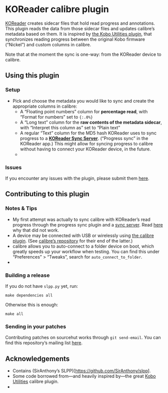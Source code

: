 # KOReader calibre plugin

[KOReader](https://koreader.rocks/) creates sidecar files that hold read progress and annotations. This plugin reads the data from those sidecar files and updates calibre’s metadata based on them. It is inspired by [the Kobo Utilities plugin](https://www.mobileread.com/forums/showthread.php?t=215339), that synchronizes reading progress between the original Kobo firmware (“Nickel”) and custom columns in calibre.

Note that at the moment the sync is one-way: from the KOReader device to calibre.

## Using this plugin

### Setup

- Pick and choose the metadata you would like to sync and create the appropriate columns in calibre:
  - A “Floating point numbers” column for **percentage read**, with “Format for numbers” set to `{:.0%}`
  - A “Long text” column for the **raw contents of the metadata sidecar**, with “Interpret this column as” set to “Plain text”
  - A regular “Text” column for the MD5 hash KOReader uses to sync progress to a [**KOReader Sync Server**](https://github.com/koreader/koreader-sync-server#koreader-sync-server). (“Progress sync” in the KOReader app.) This might allow for syncing progress to calibre without having to connect your KOReader device, in the future.
  -

### Issues

If you encounter any issues with the plugin, please submit them <a href="https://todo.sr.ht/~harmtemolder/koreader-calibre-plugin">here</a>.

## Contributing to this plugin

### Notes & Tips

- My first attempt was actually to sync calibre with KOReader’s read progress through the progress sync plugin and a [sync server](https://github.com/koreader/koreader-sync-server). Read [here](https://github.com/koreader/koreader/issues/6399#issuecomment-721826362) why that did not work.
- A device may be connected with USB or wirelessly using [the calibre plugin](https://github.com/koreader/koreader/tree/master/plugins/calibre.koplugin). (See [calibre’s repository](https://github.com/kovidgoyal/calibre/tree/master/src/calibre/devices/smart_device_app) for their end of the latter.)
- calibre allows you to auto-connect to a folder device on boot, which greatly speeds up your workflow when testing. You can find this under “Preferences” > “Tweaks”, search for `auto_connect_to_folder`.
-

### Building a release

If you do not have `slpp.py` yet, run:

```shell
make dependencies all
```

Otherwise this is enough:

```shell
make all
```

### Sending in your patches

Contributing patches on sourcehut works through `git send-email`. You can find this repository’s mailing list [here](https://lists.sr.ht/~harmtemolder/koreader-calibre-plugin).

## Acknowledgements

- Contains (SirAnthony’s SLPP)[https://github.com/SirAnthony/slpp].
- Some code borrowed from—and heavily inspired by—the great [Kobo Utilities](https://www.mobileread.com/forums/showthread.php?t=215339) calibre plugin.
-
